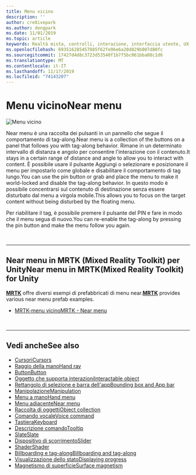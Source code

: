 ```yaml
---
title: Menu vicino
description: ''
author: cre8ivepark
ms.author: dongpark
ms.date: 11/01/2019
ms.topic: article
keywords: Realtà mista, controlli, interazione, interfaccia utente, UX
ms.openlocfilehash: 693516285457885f62fe96e6a20d829b007d80fc
ms.sourcegitcommit: 17427d4d8c3723d53540f1b7f5bc061bba08c1d6
ms.translationtype: MT
ms.contentlocale: it-IT
ms.lasthandoff: 11/17/2019
ms.locfileid: "74143207"
---
```

# <a name="near-menu"></a><span data-ttu-id="73444-103">Menu vicino</span><span class="sxs-lookup"><span data-stu-id="73444-103">Near menu</span></span>

![Menu vicino](images/UX/UX_Hero_NearMenu.jpg)

<span data-ttu-id="73444-105">Near menu è una raccolta dei pulsanti in un pannello che segue il comportamento di tag-along.</span><span class="sxs-lookup"><span data-stu-id="73444-105">Near menu is a collection of the buttons on a panel that follows you with tag-along behavior.</span></span> <span data-ttu-id="73444-106">Rimane in un determinato intervallo di distanza e angolo per consentire l'interazione con il contenuto.</span><span class="sxs-lookup"><span data-stu-id="73444-106">It stays in a certain range of distance and angle to allow you to interact with content.</span></span> <span data-ttu-id="73444-107">È possibile usare il pulsante Aggiungi o selezionare e posizionare il menu per impostarlo come globale e disabilitare il comportamento di tag lungo.</span><span class="sxs-lookup"><span data-stu-id="73444-107">You can use the pin button or grab and place the menu to make it world-locked and disable the tag-along behavior.</span></span> <span data-ttu-id="73444-108">In questo modo è possibile concentrarsi sul contenuto di destinazione senza essere disturbato dal menu a virgola mobile.</span><span class="sxs-lookup"><span data-stu-id="73444-108">This allows you to focus on the target content without being disturbed by the floating menu.</span></span>

<span data-ttu-id="73444-109">Per riabilitare il tag, è possibile premere il pulsante del PIN e fare in modo che il menu segua di nuovo.</span><span class="sxs-lookup"><span data-stu-id="73444-109">You can re-enable the tag-along by pressing the pin button and make the menu follow you again.</span></span>

<br>

---

## <a name="near-menu-in-mrtkmixed-reality-toolkit-for-unity"></a><span data-ttu-id="73444-110">Near menu in MRTK (Mixed Reality Toolkit) per Unity</span><span class="sxs-lookup"><span data-stu-id="73444-110">Near menu in MRTK(Mixed Reality Toolkit) for Unity</span></span>
<span data-ttu-id="73444-111">**[MRTK](https://github.com/Microsoft/MixedRealityToolkit-Unity)** offre diversi esempi di prefabbricati di menu near.</span><span class="sxs-lookup"><span data-stu-id="73444-111">**[MRTK](https://github.com/Microsoft/MixedRealityToolkit-Unity)** provides various near menu prefab examples.</span></span>

* [<span data-ttu-id="73444-112">MRTK-menu vicino</span><span class="sxs-lookup"><span data-stu-id="73444-112">MRTK - Near menu</span></span>](https://microsoft.github.io/MixedRealityToolkit-Unity/Documentation/README_NearMenu.html)


<br>

---


## <a name="see-also"></a><span data-ttu-id="73444-113">Vedi anche</span><span class="sxs-lookup"><span data-stu-id="73444-113">See also</span></span>

* [<span data-ttu-id="73444-114">Cursori</span><span class="sxs-lookup"><span data-stu-id="73444-114">Cursors</span></span>](cursors.md)
* [<span data-ttu-id="73444-115">Raggio della mano</span><span class="sxs-lookup"><span data-stu-id="73444-115">Hand ray</span></span>](point-and-commit.md)
* [<span data-ttu-id="73444-116">Button</span><span class="sxs-lookup"><span data-stu-id="73444-116">Button</span></span>](button.md)
* [<span data-ttu-id="73444-117">Oggetto che supporta interazioni</span><span class="sxs-lookup"><span data-stu-id="73444-117">Interactable object</span></span>](interactable-object.md)
* [<span data-ttu-id="73444-118">Rettangolo di selezione e barra dell'app</span><span class="sxs-lookup"><span data-stu-id="73444-118">Bounding box and App bar</span></span>](app-bar-and-bounding-box.md)
* [<span data-ttu-id="73444-119">Manipolazione</span><span class="sxs-lookup"><span data-stu-id="73444-119">Manipulation</span></span>](direct-manipulation.md)
* [<span data-ttu-id="73444-120">Menu a mano</span><span class="sxs-lookup"><span data-stu-id="73444-120">Hand menu</span></span>](hand-menu.md)
* [<span data-ttu-id="73444-121">Menu adiacente</span><span class="sxs-lookup"><span data-stu-id="73444-121">Near menu</span></span>](near-menu.md)
* [<span data-ttu-id="73444-122">Raccolta di oggetti</span><span class="sxs-lookup"><span data-stu-id="73444-122">Object collection</span></span>](object-collection.md)
* [<span data-ttu-id="73444-123">Comando vocale</span><span class="sxs-lookup"><span data-stu-id="73444-123">Voice command</span></span>](voice-input.md)
* [<span data-ttu-id="73444-124">Tastiera</span><span class="sxs-lookup"><span data-stu-id="73444-124">Keyboard</span></span>](keyboard.md)
* [<span data-ttu-id="73444-125">Descrizione comando</span><span class="sxs-lookup"><span data-stu-id="73444-125">Tooltip</span></span>](tooltip.md)
* [<span data-ttu-id="73444-126">Slate</span><span class="sxs-lookup"><span data-stu-id="73444-126">Slate</span></span>](slate.md)
* [<span data-ttu-id="73444-127">Dispositivo di scorrimento</span><span class="sxs-lookup"><span data-stu-id="73444-127">Slider</span></span>](slider.md)
* [<span data-ttu-id="73444-128">Shader</span><span class="sxs-lookup"><span data-stu-id="73444-128">Shader</span></span>](shader.md)
* [<span data-ttu-id="73444-129">Billboarding e tag-along</span><span class="sxs-lookup"><span data-stu-id="73444-129">Billboarding and tag-along</span></span>](billboarding-and-tag-along.md)
* [<span data-ttu-id="73444-130">Visualizzazione dello stato</span><span class="sxs-lookup"><span data-stu-id="73444-130">Displaying progress</span></span>](progress.md)
* [<span data-ttu-id="73444-131">Magnetismo di superficie</span><span class="sxs-lookup"><span data-stu-id="73444-131">Surface magnetism</span></span>](surface-magnetism.md)
